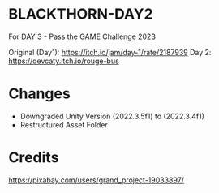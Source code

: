 # BLACKTHORN-DAY2
 For DAY 3 - Pass the GAME Challenge 2023

 Original (Day1): https://itch.io/jam/day-1/rate/2187939
 Day 2: https://devcaty.itch.io/rouge-bus


# Changes
 - Downgraded Unity Version (2022.3.5f1) to (2022.3.4f1)
 - Restructured Asset Folder


# Credits
https://pixabay.com/users/grand_project-19033897/
